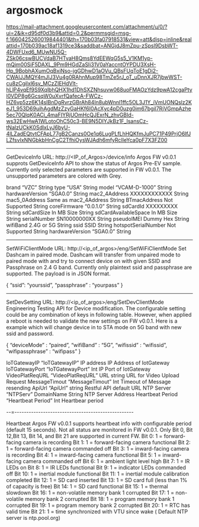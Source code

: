 # argosmock

https://mail-attachment.googleusercontent.com/attachment/u/0/?ui=2&ik=d95df0d3b9&attid=0.2&permmsgid=msg-f:1660425260019844401&th=170b03fa07918531&view=att&disp=inline&realattid=170b039ac18af1319ce3&saddbat=ANGjdJ8mZpu-zSpsl9DsbWT-4DWFUxd6_MUwNU5Q-ZSk06cswBUCVdaB7HTvaH8Qms8YdEEWqG5s5_V1KM1yp-mQim00SiF5DAXL_9Pm9HGdZaSIj31V0aYaccntOYPDU3XsH-Hp_9BobhAXumOqBxiNso-jgGDhwD1aOVu_QBsFUqToE1gDi2-CWAIJJMQY4mJlJ3Vu4g0RAhnMup98TmZe5rJ_oT_uDnnXJR7jbwWST-cu8zCgilxl6sv_MCzZIEHdVlt-hLlP4vqEf9S9XqlbhQHX1hd1DhSXZNhsuvw068uoFMAOzYdz9pwA12cgaPtyl0VDP8g6GcsqW0uXvrfQafecA-FWCz-HZ6vp5zz6K14sIBnDgRvrzGBrAh84In8ubWnnI1ffc5OL3J1Y_iVmUONQslz2KeJ1_953D69uihAgdMzZzyGaHKf6I0AcXyc4pD0uzg0im67bgil7RjVGmpAzhe5ec70QlqK0ACi_4maFIYRjUOmHcQJExrN_zhvGBId-ws32EwHwA1WLotoOhC50c3-BE9N5DIYJkBz1F_lsansCz-tNalzUCkK0SdlxLyJ6byU-4lLZadEQtvtCFApL77gB2Canzs0Oe1q6LugPLfLhHQKfmJuPC71P49PrjO6lfJLZfsvIxNNGbkbHnCgC2TfhiOysWJAdh6mfyRclIeYca0pF7X3FZ00

---------------------------------------------

GetDeviceInfo
URL: http://<IP_of_Argos>/device/info
Argos FW v0.0.1 supprots GetDeviceInfo API to show the status of Argos Pre-EV sample.
Currently only selected parameters are supported in FW v0.0.1.
The unsupported parameters are colored with Grey. 

brand “VZC” String
type “USA” String
model “VCAM-D-1000” String
hardwareVersion “SGA0.0” String
mac2_4Address XXXXXXXXXXXX String
mac5_0Address Same as mac2_4Address String
BTmacAddress Not Supported String
coreFirmware “0.0.1.0” String
sdCardId XXXXXXXXX String
sdCardSize In MB Size String
sdCardAvailableSpace In MB Size String
serialNumber SN10000000XX String
pseudoIMEI Dummy Hex String
wifiBand 2.4G or 5G String
ssid SSID String
hotspotSerialNumber Not Supported String 
hardwareVersion “SGA0.0” String


-----------------------------------------------

SetWiFiClientMode
URL: http://<ip_of_argos>/eng/SetWiFiClientMode
Set Dashcam in paired mode. Dashcam will transfer from unpaired mode to paired mode with
and try to connect device on with given SSID and Passphrase on 2.4 G band. Currently only
plaintext ssid and passphrase are supported. The payload is in JSON format.

{
“ssid”: “yourssid”,
 “passphrase” : “yourpass”
} 

------------------------------------------------

SetDevSetting
URL: http://<ip_of_argos>/eng/SetDevClientMode
Engineering Testing API for Device modification. The configurable setting could be any
combination of keys in following table. However, when applied a reboot is needed to validate
the new settings on FW v0.0.1.
Here is a example which will change device in to STA mode on 5G band with new ssid and
password.


{
 “deviceMode” : “paired”,
 “wifiBand” : “5G”,
 “wifissid” : “wifissid”,
 “wifipassphrase” : “wifipass”
} 


IoTGatewayIP “IoTGatewayIP” IP address IP Address of IotGateway
IoTGatewayPort “IoTGatewayPort” Int IP Port of IotGateway
VideoPlatReqURL
“VideoPlatReqURL” URL string URL for Video Upload
Request
MessageTimout “MessageTimout”
Int Timeout of Message
resending
ApiUrl “ApiUrl” string Restful API default URL
NTP Server “NTPServ” DomainName String NTP Server Address
Heartbeat Period “Heartbeat Period” Int Heartbear period 


--=--------------------------------------------------




Heartbeat
Argos FW v0.0.1 supports heartbeat info with configurable period (default 15 seconds).
Not all status are monitored in FW v0.0.1. Only Bit 0, Bit 12,Bit 13, Bit 14, and Bit 21 are
supported in current FW.
Bit 0: 1 = forward-facing camera is recording
Bit 1: 1 = forward-facing camera functional
Bit 2: 1 = forward-facing camera commanded off
Bit 3: 1 = inward-facing camera is recording
Bit 4: 1 = inward-facing camera functional
Bit 5: 1 = inward-facing camera commanded off
Bit 6: 1 = ambient light level high
Bit 7: 1 = IR LEDs on
Bit 8: 1 = IR LEDs functional
Bit 9: 1 = indicator LEDs commanded off
Bit 10: 1 = inertial module functional
Bit 11: 1 = inertial module calibration completed
Bit 12: 1 = SD card inserted
Bit 13: 1 = SD card full (less than 1% of
capacity is free)
Bit 14: 1 = SD card functional
Bit 15: 1 = thermal slowdown
Bit 16: 1 = non-volatile memory bank 1
corrupted
Bit 17: 1 = non-volatile memory bank 2
corrupted
Bit 18: 1 = program memory bank 1 corrupted
Bit 19: 1 = program memory bank 2 corrupted
Bit 20: 1 = RTC has valid time
Bit 21: 1 = time synchronized with VTU since wake ( Default NTP server is ntp.pool.org) 

